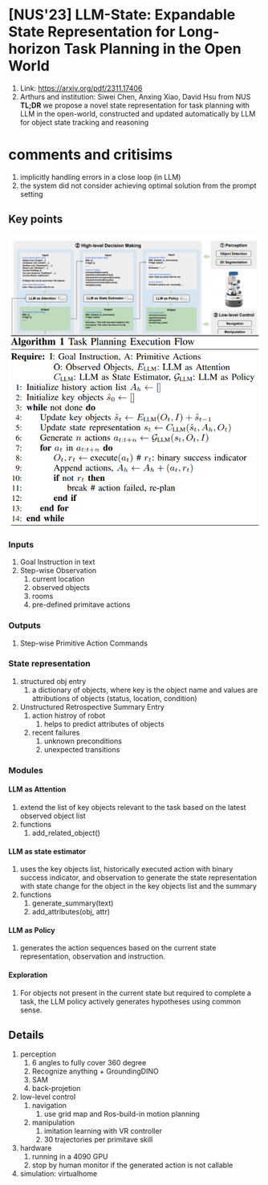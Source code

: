 # [NUS'23] LLM-State: Expandable State Representation for Long-horizon Task Planning in the Open World
1. Link: https://arxiv.org/pdf/2311.17406
2. Arthurs and institution: Siwei Chen, Anxing Xiao, David Hsu from NUS
**TL;DR**
we propose a novel state representation for task planning with LLM in the open-world, constructed and updated automatically by LLM for object state tracking and reasoning

# comments and critisims
1. implicitly handling errors in a close loop (in LLM)
2. the system did not consider achieving optimal solution from the prompt setting
## Key points
![alt text](image.png)
![alt text](image-1.png)
### Inputs
1. Goal Instruction in text
2. Step-wise Observation
   1. current location
   2. observed objects
   3. rooms
   4. pre-defined primitave actions
### Outputs
1. Step-wise Primitive Action Commands
### State representation
1. structured obj entry
   1. a dictionary of objects, where key is the object name and values are attributions of objects (status, location, condition)
2. Unstructured Retrospective Summary Entry
   1. action histroy of robot
      1. helps to predict attributes of objects
   2. recent failures
      1. unknown preconditions
      2. unexpected transitions
### Modules

#### LLM as Attention
1. extend the list of key objects relevant to the task based on the latest observed object list
2. functions
   1. add_related_object()
#### LLM as state estimator
1. uses the key objects list, historically executed action with binary success indicator, and observation to generate the state representation with state change for the object in the key objects list and the summary
2. functions
   1. generate_summary(text)
   2. add_attributes(obj, attr)
#### LLM as Policy
1. generates the action sequences based on the current state representation, observation and instruction.
#### Exploration
1. For objects not present in the current state but required to complete a task, the LLM policy actively generates hypotheses using common sense.
## Details
1. perception
   1. 6 angles to fully cover 360 degree
   2. Recognize anything + GroundingDINO
   3. SAM
   4. back-projetion
2. low-level control
   1. navigation
      1. use grid map and Ros-build-in motion planning
   2. manipulation
      1. imitation learning with VR controller
      2. 30 trajectories per primitave skill
3. hardware
   1. running in a 4090 GPU
   2. stop by human monitor if the generated action is not callable
4. simulation: virtualhome